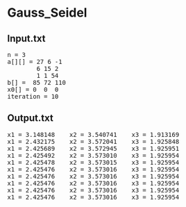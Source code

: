 # Gauss_Seidel
## Input.txt
<pre>
n = 3
a[][] = 27 6 -1
        6 15 2
        1 1 54
b[] =  85 72 110
x0[] = 0  0  0
iteration = 10
</pre>

## Output.txt
<pre>
x1 = 3.148148    x2 = 3.540741    x3 = 1.913169    
x1 = 2.432175    x2 = 3.572041    x3 = 1.925848    
x1 = 2.425689    x2 = 3.572945    x3 = 1.925951    
x1 = 2.425492    x2 = 3.573010    x3 = 1.925954    
x1 = 2.425478    x2 = 3.573015    x3 = 1.925954    
x1 = 2.425476    x2 = 3.573016    x3 = 1.925954    
x1 = 2.425476    x2 = 3.573016    x3 = 1.925954    
x1 = 2.425476    x2 = 3.573016    x3 = 1.925954    
x1 = 2.425476    x2 = 3.573016    x3 = 1.925954    
x1 = 2.425476    x2 = 3.573016    x3 = 1.925954 
</pre>
